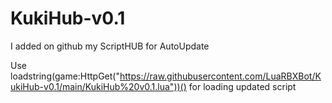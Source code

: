 # KukiHub-v0.1
I added on github my ScriptHUB for AutoUpdate

Use loadstring(game:HttpGet("https://raw.githubusercontent.com/LuaRBXBot/KukiHub-v0.1/main/KukiHub%20v0.1.lua"))() for loading updated script
